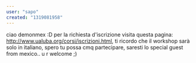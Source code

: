 ```yaml
---
user: "sapo"
created: "1319081958"
---
```


ciao demonmex :D per la richiesta d'iscrizione visita questa pagina: http://www.ualuba.org/corsi/iscrizioni.html, ti ricordo che il workshop sarà solo in italiano, spero tu possa cmq partecipare, saresti lo special guest from mexico.. u r welcome  ;)
